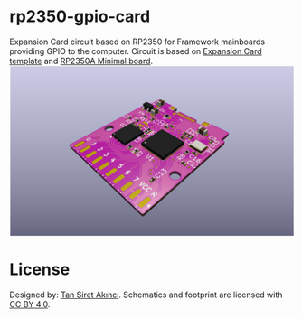 # rp2350-gpio-card
Expansion Card circuit based on RP2350 for Framework mainboards providing GPIO to the computer. Circuit is based on [Expansion Card template](https://github.com/FrameworkComputer/ExpansionCards) and [RP2350A Minimal board](https://datasheets.raspberrypi.com/rp2350/hardware-design-with-rp2350.pdf).
![RP2350 GPIO Card prototype render](rp2350gpiocard-v122-front.png)

# License
Designed by: [Tan Siret Akıncı](https://github.com/tansiret).
Schematics and footprint are licensed with [CC BY 4.0](LICENSE).
